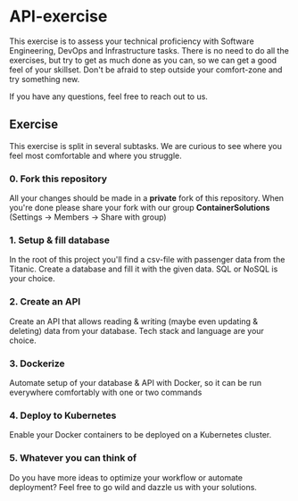 # API-exercise

This exercise is to assess your technical proficiency with Software Engineering, DevOps and Infrastructure tasks.
There is no need to do all the exercises, but try to get as much done as you can, so we can get a good feel of your skillset.  Don't be afraid to step outside your comfort-zone and try something new.

If you have any questions, feel free to reach out to us.

## Exercise

This exercise is split in several subtasks. We are curious to see where you feel most comfortable and where you struggle.

### 0. Fork this repository
All your changes should be made in a **private** fork of this repository. When you're done please share your fork with our group **ContainerSolutions** (Settings -> Members -> Share with group)

### 1. Setup & fill database
In the root of this project you'll find a csv-file with passenger data from the Titanic. Create a database and fill it with the given data. SQL or NoSQL is your choice.

### 2. Create an API
Create an API that allows reading & writing (maybe even updating & deleting) data from your database.
Tech stack and language are your choice.

### 3. Dockerize
Automate setup of your database & API with Docker, so it can be run everywhere comfortably with one or two commands

### 4. Deploy to Kubernetes
Enable your Docker containers to be deployed on a Kubernetes cluster.

### 5. Whatever you can think of
Do you have more ideas to optimize your workflow or automate deployment? Feel free to go wild and dazzle us with your solutions.
